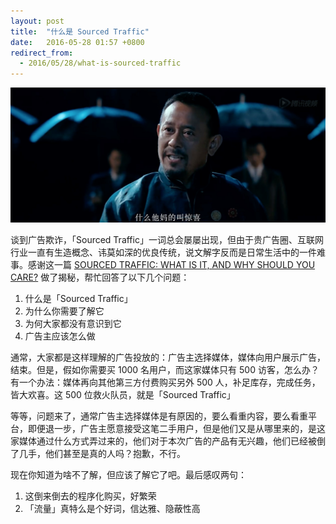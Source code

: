 ```yaml
---
layout: post
title:  "什么是 Sourced Traffic"
date:   2016-05-28 01:57 +0800
redirect_from:
  - 2016/05/28/what-is-sourced-traffic
---
```


![什么他妈的叫惊喜](/files/2016/05/28/smtmdjjx.jpg)

谈到广告欺诈，「Sourced Traffic」一词总会屡屡出现，但由于贵广告圈、互联网行业一直有生造概念、讳莫如深的优良传统，说文解字反而是日常生活中的一件难事。感谢这一篇 [SOURCED TRAFFIC: WHAT IS IT, AND WHY SHOULD YOU CARE?] 做了揭秘，帮忙回答了以下几个问题：

1. 什么是「Sourced Traffic」
2. 为什么你需要了解它
3. 为何大家都没有意识到它
4. 广告主应该怎么做

通常，大家都是这样理解的广告投放的：广告主选择媒体，媒体向用户展示广告，结束。但是，假如你需要买 1000 名用户，而这家媒体只有 500 访客，怎么办？有一个办法：媒体再向其他第三方付费购买另外 500 人，补足库存，完成任务，皆大欢喜。这 500 位救火队员，就是「Sourced Traffic」

等等，问题来了，通常广告主选择媒体是有原因的，要么看重内容，要么看重平台，即便退一步，广告主愿意接受这笔二手用户，但是他们又是从哪里来的，是这家媒体通过什么方式弄过来的，他们对于本次广告的产品有无兴趣，他们已经被倒了几手，他们甚至是真的人吗？抱歉，不行。

现在你知道为啥不了解，但应该了解它了吧。最后感叹两句：

1. 这倒来倒去的程序化购买，好繁荣
2. 「流量」真特么是个好词，信达雅、隐蔽性高


[SOURCED TRAFFIC: WHAT IS IT, AND WHY SHOULD YOU CARE?]: http://www.mediaaudit.com/media-watchdog/sourced-traffic-what-is-it-and-why-should-you-care/
